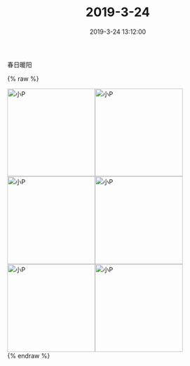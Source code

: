 ﻿---
title: "2019-3-24"
date: 2019-3-24 13:12:00
tags: 文字
categories: 妈妈
---
春日暖阳

{% raw %}
<div style="width:500 px">
<div style="float:left; width:100 px"><img src="/images/WeChat Image_20200211165540.jpg" width="200" alt="小P"></div>
<div style="float:left; width:100 px"><img src="/images/WeChat Image_20200211165550.jpg" width="200" alt="小P"></div>
<div style="float:left; width:100 px"><img src="/images/WeChat Image_20200211165600.jpg" width="200" alt="小P"></div>
<div style="float:left; width:100 px"><img src="/images/WeChat Image_20200211165609.jpg" width="200" alt="小P"></div>
<div style="float:left; width:100 px"><img src="/images/WeChat Image_20200211165619.jpg" width="200" alt="小P"></div>
<div style="float:left; width:100 px"><img src="/images/WeChat Image_20200211165628.jpg" width="200" alt="小P"></div>
<div style="clear:both"></div>
</div>
{% endraw %}